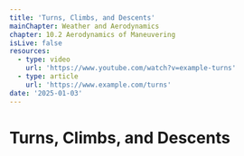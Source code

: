 ```yaml
---
title: 'Turns, Climbs, and Descents'
mainChapter: Weather and Aerodynamics
chapter: 10.2 Aerodynamics of Maneuvering
isLive: false
resources:
  - type: video
    url: 'https://www.youtube.com/watch?v=example-turns'
  - type: article
    url: 'https://www.example.com/turns'
date: '2025-01-03'
---
```


# Turns, Climbs, and Descents
